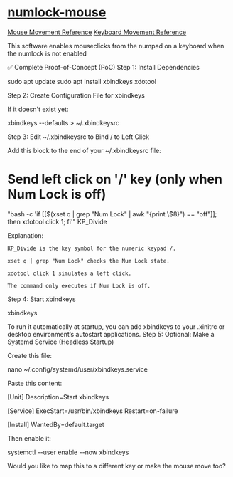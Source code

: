 # [numlock-mouse](https://chatgpt.com/share/681e05a6-bb84-8011-ba20-9dbc7aa64f10)

[Mouse Movement Reference](https://pynput.readthedocs.io/en/latest/mouse.html#monitoring-the-mouse)
[Keyboard Movement Reference](https://pynput.readthedocs.io/en/latest/keyboard.html#monitoring-the-keyboard)

This software enables mouseclicks from the numpad on a keyboard when the numlock is not enabled

✅ Complete Proof-of-Concept (PoC)
Step 1: Install Dependencies

sudo apt update
sudo apt install xbindkeys xdotool

Step 2: Create Configuration File for xbindkeys

If it doesn't exist yet:

xbindkeys --defaults > ~/.xbindkeysrc

Step 3: Edit ~/.xbindkeysrc to Bind / to Left Click

Add this block to the end of your ~/.xbindkeysrc file:

# Send left click on '/' key (only when Num Lock is off)

"bash -c 'if [[$(xset q | grep "Num Lock" | awk \"{print \\$8}\") == \"off\"]]; then xdotool click 1; fi'"
KP_Divide

Explanation:

    KP_Divide is the key symbol for the numeric keypad /.

    xset q | grep "Num Lock" checks the Num Lock state.

    xdotool click 1 simulates a left click.

    The command only executes if Num Lock is off.

Step 4: Start xbindkeys

xbindkeys

To run it automatically at startup, you can add xbindkeys to your .xinitrc or desktop environment’s autostart applications.
Step 5: Optional: Make a Systemd Service (Headless Startup)

Create this file:

nano ~/.config/systemd/user/xbindkeys.service

Paste this content:

[Unit]
Description=Start xbindkeys

[Service]
ExecStart=/usr/bin/xbindkeys
Restart=on-failure

[Install]
WantedBy=default.target

Then enable it:

systemctl --user enable --now xbindkeys

Would you like to map this to a different key or make the mouse move too?

